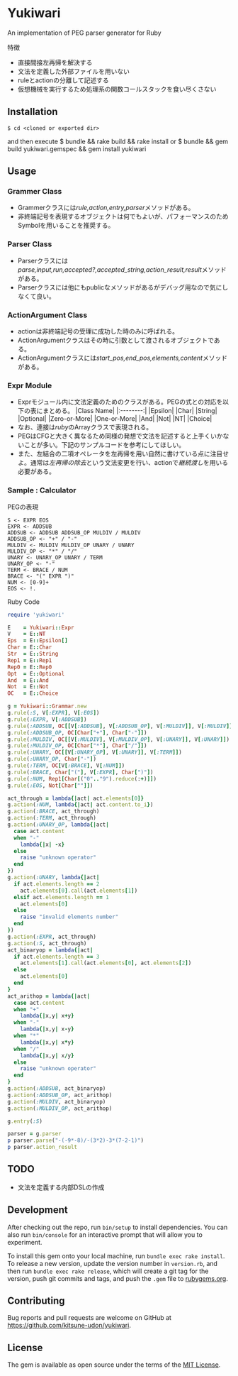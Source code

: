 # Yukiwari

An implementation of PEG parser generator for Ruby

特徴
- 直接間接左再帰を解決する
- 文法を定義した外部ファイルを用いない
- ruleとactionの分離して記述する
- 仮想機械を実行するため処理系の関数コールスタックを食い尽くさない

## Installation

    $ cd <cloned or exported dir>
and then execute
    $ bundle && rake build && rake install
or
    $ bundle && gem build yukiwari.gemspec && gem install yukiwari

## Usage

### Grammer Class
- Grammerクラスには*rule,action,entry,parser*メソッドがある。
- 非終端記号を表現するオブジェクトは何でもよいが、パフォーマンスのためSymbolを用いることを推奨する。

### Parser Class
- Parserクラスには*parse,input,run,accepted?,accepted_string,action_result,result*メソッドがある。
- Parserクラスには他にもpublicなメソッドがあるがデバッグ用なので気にしなくて良い。

### ActionArgument Class
- actionは非終端記号の受理に成功した時のみに呼ばれる。
- ActionArgumentクラスはその時に引数として渡されるオブジェクトである。
- ActionArgumentクラスには*start_pos,end_pos,elements,content*メソッドがある。

### Expr Module
- Exprモジュール内に文法定義のためのクラスがある。PEGの式との対応を以下の表にまとめる。
|Class Name|
|:--------:|
|Epsilon|
|Char|
|String|
|Optional|
|Zero-or-More|
|One-or-More|
|And|
|Not|
|NT|
|Choice|
- なお、連接は*ruby*のArrayクラスで表現される。
- PEGはCFGと大きく異なるため同様の発想で文法を記述すると上手くいかないことが多い。下記のサンプルコードを参考にしてほしい。
- また、左結合の二項オペレータを左再帰を用い自然に書けている点に注目せよ。通常は*左再帰の除去*という文法変更を行い、actionで*継続渡し*を用いる必要がある。

### Sample : Calculator
PEGの表現
```
S <- EXPR EOS
EXPR <- ADDSUB
ADDSUB <- ADDSUB ADDSUB_OP MULDIV / MULDIV
ADDSUB_OP <- "+" / "-"
MULDIV <- MULDIV MULDIV_OP UNARY / UNARY
MULDIV_OP <- "*" / "/"
UNARY <- UNARY_OP UNARY / TERM
UNARY_OP <- "-"
TERM <- BRACE / NUM
BRACE <- "(" EXPR ")"
NUM <- [0-9]+
EOS <- !.
```
Ruby Code
```ruby
require 'yukiwari'

E    = Yukiwari::Expr
V    = E::NT
Eps  = E::Epsilon[]
Char = E::Char
Str  = E::String
Rep1 = E::Rep1
Rep0 = E::Rep0
Opt  = E::Optional
And  = E::And
Not  = E::Not
OC   = E::Choice

g = Yukiwari::Grammar.new
g.rule(:S, V[:EXPR], V[:EOS])
g.rule(:EXPR, V[:ADDSUB])
g.rule(:ADDSUB, OC[[V[:ADDSUB], V[:ADDSUB_OP], V[:MULDIV]], V[:MULDIV]])
g.rule(:ADDSUB_OP, OC[Char["+"], Char["-"]])
g.rule(:MULDIV, OC[[V[:MULDIV], V[:MULDIV_OP], V[:UNARY]], V[:UNARY]])
g.rule(:MULDIV_OP, OC[Char["*"], Char["/"]])
g.rule(:UNARY, OC[[V[:UNARY_OP], V[:UNARY]], V[:TERM]])
g.rule(:UNARY_OP, Char["-"])
g.rule(:TERM, OC[V[:BRACE], V[:NUM]])
g.rule(:BRACE, Char["("], V[:EXPR], Char[")"])
g.rule(:NUM, Rep1[Char[("0".."9").reduce(:+)]])
g.rule(:EOS, Not[Char[""]])

act_through = lambda{|act| act.elements[0]}
g.action(:NUM, lambda{|act| act.content.to_i})
g.action(:BRACE, act_through)
g.action(:TERM, act_through)
g.action(:UNARY_OP, lambda{|act|
  case act.content
  when "-"
    lambda{|x| -x}
  else
    raise "unknown operator"
  end
})
g.action(:UNARY, lambda{|act|
  if act.elements.length == 2
    act.elements[0].call(act.elements[1])
  elsif act.elements.length == 1
    act.elements[0]
  else
    raise "invalid elements number"
  end
})
g.action(:EXPR, act_through)
g.action(:S, act_through)
act_binaryop = lambda{|act|
  if act.elements.length == 3
    act.elements[1].call(act.elements[0], act.elements[2])
  else
    act.elements[0]
  end
}
act_arithop = lambda{|act|
  case act.content
  when "+"
    lambda{|x,y| x+y}
  when "-"
    lambda{|x,y| x-y}
  when "*"
    lambda{|x,y| x*y}
  when "/"
    lambda{|x,y| x/y}
  else
    raise "unknown operator"
  end
}
g.action(:ADDSUB, act_binaryop)
g.action(:ADDSUB_OP, act_arithop)
g.action(:MULDIV, act_binaryop)
g.action(:MULDIV_OP, act_arithop)

g.entry(:S)

parser = g.parser
p parser.parse("-(-9*-8)/-(3*2)-3*(7-2-1)")
p parser.action_result
```

## TODO
- 文法を定義する内部DSLの作成

## Development

After checking out the repo, run `bin/setup` to install dependencies. You can also run `bin/console` for an interactive prompt that will allow you to experiment.

To install this gem onto your local machine, run `bundle exec rake install`. To release a new version, update the version number in `version.rb`, and then run `bundle exec rake release`, which will create a git tag for the version, push git commits and tags, and push the `.gem` file to [rubygems.org](https://rubygems.org).

## Contributing

Bug reports and pull requests are welcome on GitHub at https://github.com/kitsune-udon/yukiwari.


## License

The gem is available as open source under the terms of the [MIT License](http://opensource.org/licenses/MIT).

